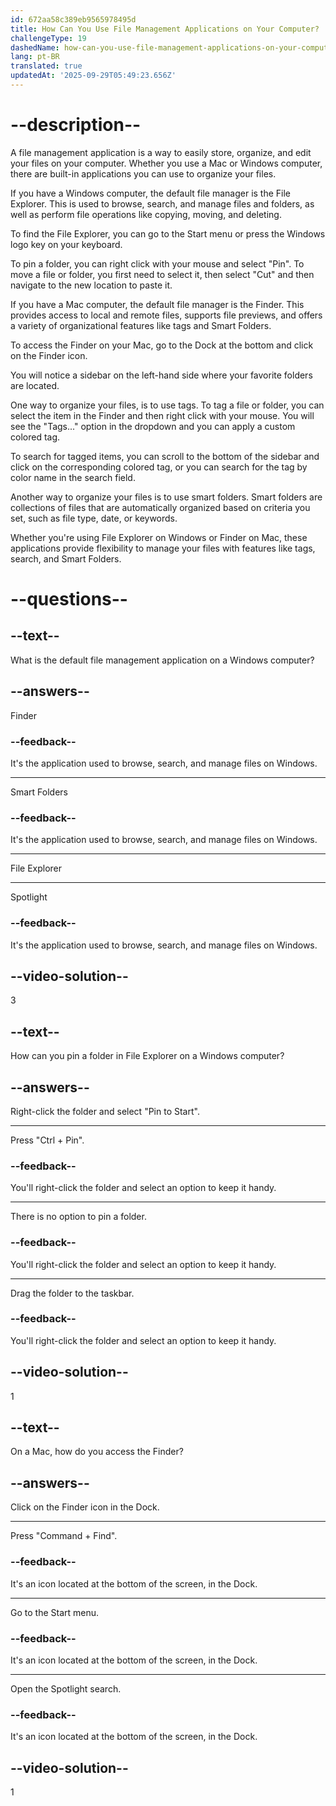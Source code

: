 ```yaml
---
id: 672aa58c389eb9565978495d
title: How Can You Use File Management Applications on Your Computer?
challengeType: 19
dashedName: how-can-you-use-file-management-applications-on-your-computer
lang: pt-BR
translated: true
updatedAt: '2025-09-29T05:49:23.656Z'
---
```


# --description--

A file management application is a way to easily store, organize, and edit your files on your computer. Whether you use a Mac or Windows computer, there are built-in applications you can use to organize your files.

If you have a Windows computer, the default file manager is the File Explorer. This is used to browse, search, and manage files and folders, as well as perform file operations like copying, moving, and deleting.

To find the File Explorer, you can go to the Start menu or press the Windows logo key on your keyboard.

To pin a folder, you can right click with your mouse and select "Pin". To move a file or folder, you first need to select it, then select "Cut" and then navigate to the new location to paste it.

If you have a Mac computer, the default file manager is the Finder. This provides access to local and remote files, supports file previews, and offers a variety of organizational features like tags and Smart Folders.

To access the Finder on your Mac, go to the Dock at the bottom and click on the Finder icon.

You will notice a sidebar on the left-hand side where your favorite folders are located.

One way to organize your files, is to use tags. To tag a file or folder, you can select the item in the Finder and then right click with your mouse. You will see the "Tags..." option in the dropdown and you can apply a custom colored tag.

To search for tagged items, you can scroll to the bottom of the sidebar and click on the corresponding colored tag, or you can search for the tag by color name in the search field.

Another way to organize your files is to use smart folders. Smart folders are collections of files that are automatically organized based on criteria you set, such as file type, date, or keywords.

Whether you're using File Explorer on Windows or Finder on Mac, these applications provide flexibility to manage your files with features like tags, search, and Smart Folders.

# --questions--

## --text--

What is the default file management application on a Windows computer?

## --answers--

Finder

### --feedback--

It's the application used to browse, search, and manage files on Windows.

---

Smart Folders

### --feedback--

It's the application used to browse, search, and manage files on Windows.

---

File Explorer

---

Spotlight

### --feedback--

It's the application used to browse, search, and manage files on Windows.

## --video-solution--

3

## --text--

How can you pin a folder in File Explorer on a Windows computer?

## --answers--

Right-click the folder and select "Pin to Start".

---

Press "Ctrl + Pin".

### --feedback--

You'll right-click the folder and select an option to keep it handy.

---

There is no option to pin a folder.

### --feedback--

You'll right-click the folder and select an option to keep it handy.

---

Drag the folder to the taskbar.

### --feedback--

You'll right-click the folder and select an option to keep it handy.

## --video-solution--

1

## --text--

On a Mac, how do you access the Finder?

## --answers--

Click on the Finder icon in the Dock.

---

Press "Command + Find".

### --feedback--

It's an icon located at the bottom of the screen, in the Dock.

---

Go to the Start menu.

### --feedback--

It's an icon located at the bottom of the screen, in the Dock.

---

Open the Spotlight search.

### --feedback--

It's an icon located at the bottom of the screen, in the Dock.

## --video-solution--

1

